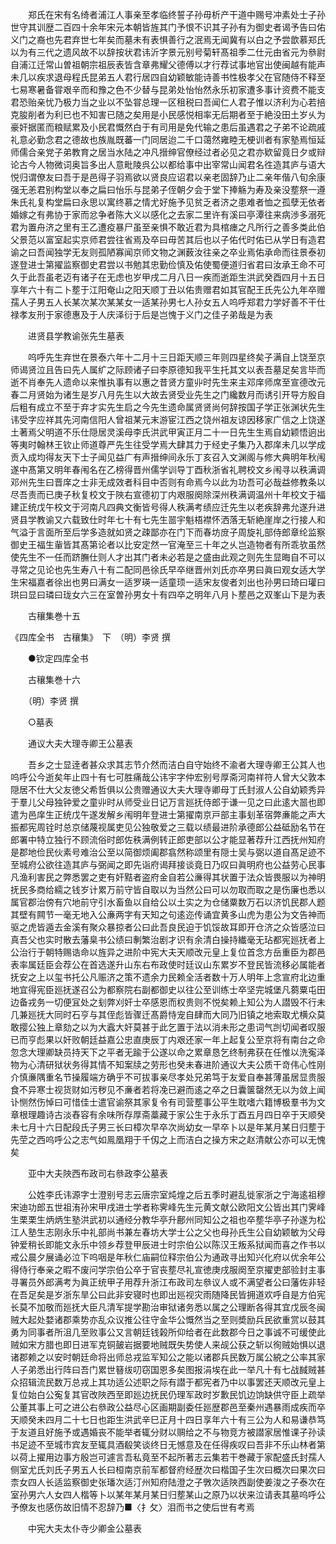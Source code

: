 <!-- { "loadSidebar": true } -->
　　郑氏在宋有名绮者浦江人事亲至孝临终誓子孙毋析产干道中赐号冲素处士子孙世守其训歴二百四十余年宋元本朝皆旌其门予恨不识其子孙有为御史者谒予告曰佑义门之裔也先君弃世七年矣而墓未有表惧善行之泯焉无闻冀有以白之予尝歆慕郑氏以为有三代之遗风故不以辞按状君讳沂字景元别号菊轩髙祖季二仕元由省元为叅尉自浦江迁常山曽祖朝宗祖辰表皆含章弗耀父德傅以才行荐试事地官出使闽越有能声未几以疾求退母程氏昆弟五人君行居四自幼颖敏能诗善书性极孝父在官随侍不释至七易寒暑备甞艰辛而和豫之色不少替与昆弟处怡怡然永乐初家遭多事计资费不能支君恐贻亲忧乃极力当之业以不坠甞总理一区租税曰吾闻仁人君子惟以济利为心若掊克朘削者为利已也不知害已随之矣用是小民感悦相率无后期者至于絶没田土岁乆为豪奸据匿而粮赋累及小民君慨然白于有司用是免代输之患后虽遇君之子弟不论疏戚礼意必勤念君之德故也族胤既蕃一门同居迨二千口蔼然雍睦无梗训者有家塾焉恒延师儒合亲党子弟教育之居当水陆之冲凡搢绅官僚经过者必见之君亦欵留竟日夕或辩论古今人物微词奥旨多出人意毗陵呉公以都给事中出宰常山闻君名徃造其庐与语大悦归谓僚友曰吾于是邑得子羽焉欲以贤良应诏君以亲老固辞乃止二亲年偕八旬余康强无恙君别构堂以奉之扁曰怡乐与昆弟子侄朝夕会于堂下捧觞为寿及亲没塟祭一遵朱氏礼复构堂扁曰永思以寓终慕之情尤好施予见贫乏者济之患难者恤之孤孽无依者婚嫁之有弗协于家而忿争者陈大义以感化之去家二里许有溪曰亭潭往来病渉多溺死君为置舟济之里有王乙遭疫暴尸虽至亲惧不敢近君为具棺瘗之凡所行之善多类此伯父景范以富室起实京师君尝往省焉及卒曰毋苦其后也以子佑代时佑已从学日有造君谕之曰吾闻独学无友则孤陋寡闻京师文物之渊薮汝往亲之卒业焉佑承命而往景泰初遂登进士第擢监察御史君尝以书勉其忠勤俭慎及佑使蜀便道归省君曰汝承王命不可久于此吾虽老迈有诸子在无虑也岁甲戌二月八日一疾而逝距生洪武癸酉四月十五日享年六十有二卜塟于江阳奄山之阳天顺丁丑以佑贵赠君如其官配王氏先公九年卒赠孺人子男五人长某次某次某某女一适某孙男七人孙女五人呜呼郑君力学好善不干仕禄孝友刑于家德惠及于人庆泽衍于后是岂愧于义门之佳子弟哉是为表

　　进贤县学教谕张先生墓表

　　呜呼先生弃世在景泰六年十二月十三日距天顺三年则四星终矣子满自上饶至京师谒贤泣且告曰先人属纩之际顾诸子曰李原德知我平生托其文以表吾墓足矣言毕而逝不肖奉先人遗命以来惟执事有以惠之昔贤方童丱时先生来主邓庠师席至宣德改元春二月贤始为诸生是岁八月先生以大故去贤受业先生之门纔数月而诱引开导方殷自后粗有成立不至于弃才实先生启之今先生遗命属贤贤尚何辞按国子学正张渊状先生讳受字应祥其先河南信阳人曾祖某元末游宦江西之饶州祖友谅因移家广信之上饶遂土著焉父明道不乐仕隠居灵溪母李氏洪武甲寅正月二十一日先生生焉自幼颖悟逈出等夷时翰林王钦止师道尊严先生往受学焉大肆其力于经史子集乃入郡庠未几以学成贡入成均得友天下士子闻见益广有声搢绅间永乐丁亥召入文渊阁与修大典明年秋闱遂中髙第又明年春闱名在乙榜得晋州儒学训导丁酉秋浙省礼聘校文乡闱寻以秩满调邓州先生曰晋庠之士非无成效者科目中否则有命焉今以此为功吾可必哉益修教条以尽吾责而已庚子秋复校文于陜右宣德初丁内艰服阕除深州秩满调温州十年校文于福建正统戊午校文于河南凡四典文衡皆号得人秩满考绩应迁先生以老疾辞弗允遂升进贤县学教谕又六载致仕时年七十有七先生噐宇魁梧襟怀洒落无斩絶崖岸之行接人和气溢于言面所至后学多造就如贤之疎鄙亦在门下而春坊庻子周旋礼部侍郎章纶监察御史王福生軰皆其髙第论者以比安定然一官淹至三十年之乆岂造物者有所乖欤虽然使先生不一任而跻膴仕则人才出其门者未必若是之盛由此观之则先生显晦自不可以寻常之见论也先生寿八十有二配同邑徐氏早卒继晋州刘氏亦卒男曰眞曰观女适大学生宋福嘉者徐出也男曰满女一适罗瑛一适童顼一适宋友俊者刘出也孙男曰琦曰瓘曰珙曰显曰璘曰珑女六三在室曽孙男女十有四卒之明年八月卜塟邑之双峯山下是为表

　　古穰集巻十五


《四库全书　古穰集》　下　（明）李贤 撰

　　●钦定四库全书

　　古穰集巻十六

　　（明）李贤 撰

　　○墓表

　　通议大夫大理寺卿王公墓表

　　吾乡之士显逹者甚众求其志节介然而洁白自守始终不渝者大理寺卿王公其人也呜呼公今逝矣年止四十有七可胜痛哉公讳宇字仲宏别号厚斋河南祥符人曾大父敦本隠居不仕大父友徳父希哲俱以公贵赠通议大夫大理寺卿母丁氏封淑人公自幼颖秀异于羣儿父母独钟爱之童丱时从师受业日记万言廵抚侍郎于谦一见之曰此逺大噐也即遣为邑庠生正统戊午遂发解乡闱明年登进士第擢南京戸部主事刬革宿弊亷能之声大振都宪周铨时总京储蔑视属吏见公独敬爱之三载以绩最进阶承德郎公益砥励名节在郎署中特立独行不顾流俗时郎佐秩满例转正郎吏部以公才能显著荐升江西抚州知府是郡地俭民伙素号难治公至以简御烦阖郡翕然称颂里有隠士吴与弼以道自髙足迹不至城府公欲往造其庐与弼闻之即先诣府谒拜接谈竟日乃叹曰眞明府也公益劳心民事凡渔利害民之弊悉罢之吏有奸黠者盗府金自若公亷得其状置于法众皆畏服以为神明抚民多商给繻之钱岁计累万前守皆自取以为当然公曰可以勿取而取之是伤廉也悉以属官郡治傍有穴地前守引水畜鱼以自给公以土实之为仓储粟数万石以济饥民郡人题其壁有闗节一毫无地入公亷两字有天知之句逺迩传诵宜黄多山虎为患公为文告神而驱之虎皆遁去金溪有聚众暴掠者公曰此吾良民迫于饥馁故耳即开仓济之众皆感泣曰真吾父也实时散去藩臬书公绩曰剸繁治剧才识有余清白操持纎毫无玷都宪廵抚者上公治行于朝特赐诰命以旌异之进阶中宪大夫天顺改元皇上复位首念方岳重臣为郡邑表率属廷臣会荐公在首选遂升山东右布政使时廷议山东累岁不登民皆流移必属能者抚安之上以玺书托公凡赈济之策不遗余力民赖全活者数十万人明年上念宣府北边重地宜得宪臣廵抚遂召公为都察院右副都御史以往公至训练士卒坚完城堡凡蒭粟屯田边备戎务一切便冝处之刬弊刈奸士卒感恩而权贵则不悦矣赖上知公为人譛毁不行未几兼廵抚大同时石亨与其侄彪皆骤迁髙爵恃宠自肆而大同乃旧镇之地索取尤横众莫敢撄公独上章劾之以为大蠧大奸莫甚于此乞置于法以消未形之患词气剀切闻者叹服已而亨彪果以奸败朝廷益嘉公忠直庚辰丁内艰还家一年上起复公至京将有南台之命忽念大理卿缺员持天下之平者无踰于公遂以命之累章恳乞终制弗获在任惟以洗寃泽物为心清研狱状务得其情不知案牍之劳形也癸未春进阶通议大夫公质干竒伟心性刚介慎亷隅重名节操履端方确乎不可拔事亲尽孝处兄弟笃于友爱自奉甚薄虽居显贵服食不异寒士视货财如污秽见不亷者若将凂已避而逺之卒之日囊箧罄然无以为敛上闻讣恻然伤悼曰可惜佳士遣官谕祭其家复令有司营塟事公平生耽嗜六籍博极羣书为文章根理趣诗古淡舂容有余味所存厚斋藁藏于家公生于永乐丁酉五月四日卒于天顺癸未七月十六日配段氏子男三长曰樟次早卒次尚幼女一早卒卜以是年某月某日归塟于先茔之西呜呼公之志气如鳯凰翔于千仭之上而洁白之操方宋之赵清献公亦可以无愧矣

　　亚中大夫陜西布政司右叅政李公墓表

　　公姓李氏讳源字士澄别号志云唐宗室炖煌之后五季时避乱徙家浙之宁海逺祖穆宋迪功郎五世祖洧孙宋甲戌进士学者称霁峰先生元黄文献公欧阳文公皆出其门霁峰生栗栗生炳炳生塾洪武初以通经分教华亭升鄜州同知公之祖也卒塟华亭子孙遂为松江人塾生志刚永乐中礼部尚书兼左春坊大学士公之父也母孙氏生公自幼颖敏为父母钟爱稍长即能文永乐中领乡荐登甲辰进士时宗伯公以陈汉王叛系狱闻而喜之作书以戒公晨夕展诵必泣下呜咽是年秋仁庙嗣位释宗伯公为通政寻出知兴化府以优余年公得侍行奉亲之暇不废问学宗伯公卒于官丧塟尽礼宣徳庚戌服阕至京擢吏部验封主事寻署员外郎满考为眞正统甲子用荐升浙江布政司左叅议人或不满望者公曰藩佐非轻在吾足矣是岁浙东旱公曰此非安寝时也即出廵视灾雨随降民皆拥道欢呼自是方伯宪长莫不加敬而廵抚大臣凡清军提学勘治审狱诸务悉以属之公理断各得其宜戊辰冬闽贼大起处婺诸郡乘势亦乱众议推公往守金华公慨然当之至则奬励兵民欲重赏以鼓其勇为同事者所沮几至败事公又言朝廷钱榖所仰给者在此数郡今日之事诚不可缓使此贼如宋方腊也即日进军克铜皷岩据要地贼既失势使人来觇公获之斩以徇贼始惧以退诸郡赖之以安时朝廷命将出师总戎监军知公之能以诸郡兵民数万属公綂之公率其家人子弟悉出行阵曰吾门累世簮绂叨窃国恩多矣图报涓埃在此一举凡十有七战馘贼甚众招辑流民数万总戎上其功适公述职之际有譛于都宪者乃中以事罢还天顺改元皇上复位始白公寃复其官改陜西至即廵边抚民仍理军政时岁歉民饥边饷缺供守臣上疏举公董其事上可之进公右叅政公益尽心区画期副委任廵歴郡邑至秦州遇暴雨成疾而卒天顺癸未四月二十七日也距生洪武辛巳正月十四日享年六十有三公为人和易谦恭笃于友道且好施予或遇婚丧不能举者辄分财以赒给之不与物竞方被譛家居惟课子孙读书足迹不至城市宾友至辄具酒殽笑谈终日无憾意及在任得疾叹曰吾非不乐山林者第以荷上擢用边事方殷岂可遽言吾私竟至不起所著志云集若干巻藏于家配盛氏封孺人侧室尤氏刘氏子男五人长曰桓南京前军都督府经歴次曰楷国子生次曰概次曰果次曰柰女四人长适监察御史张璠次适汀州知府陆澄之子斆次适陜西副使姜浚之子泰次在室孙男六人女四人楷等卜以某年某月某日归塟某山之原乃以状来泣请表其墓呜呼公予僚友也感伤故旧情不忍辞乃■〈扌攵〉泪而书之使后世有考焉

　　中宪大夫太仆寺少卿金公墓表

